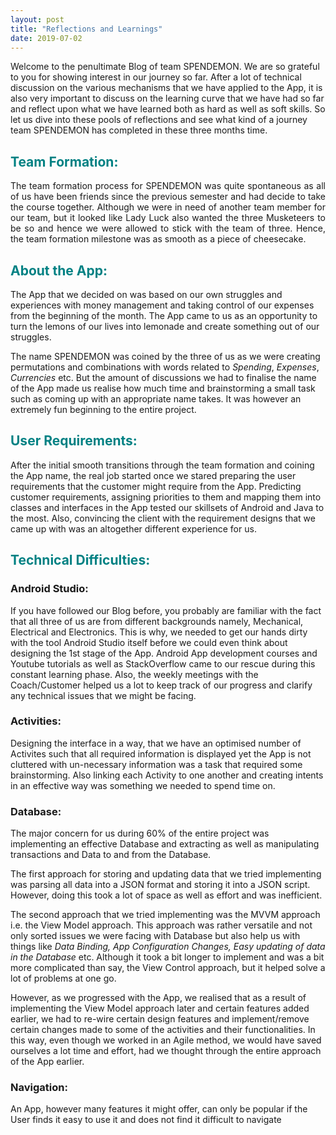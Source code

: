 ```yaml
---
layout: post
title: "Reflections and Learnings"
date: 2019-07-02
---
```

Welcome to the penultimate Blog of team SPENDEMON. We are so grateful to you for showing interest in our journey so far. After a lot of technical discussion on the various mechanisms that we have applied to the App, it is also very important to discuss on the learning curve that we have had so far and reflect upon what we have learned both as hard as well as soft skills.
So let us dive into these pools of reflections and see what kind of a journey team SPENDEMON has completed in these three months time.


## **<span style="color:#008183 ">Team Formation:</span>**
<div style = "text-align:justify">The team formation process for SPENDEMON was quite spontaneous as all of us have been friends since the previous semester and had decide to take the course together. Although we were in need of another team member for our team, but it looked like Lady Luck also wanted the three Musketeers to be so and hence we were allowed to stick with the team of three. Hence, the team formation milestone was as smooth as a piece of cheesecake.</div>

## **<span style="color:#008183 ">About the App:</span>**
The App that we decided on was based on our own struggles and experiences with money management and taking control of our expenses from the beginning of the month. The App came to us as an opportunity to turn the lemons of our lives into lemonade and create something out of our struggles.

The name SPENDEMON was coined by the three of us as we were creating permutations and combinations with words related to *Spending*, *Expenses*, *Currencies* etc. But the amount of discussions we had to finalise the name of the App made us realise how much time and brainstorming a small task such as coming up with an appropriate name takes. It was however an extremely fun beginning to the entire project.


## **<span style="color:#008183 ">User Requirements:</span>**
After the initial smooth transitions through the team formation and coining the App name, the real job started once we stared preparing the user requirements that the customer might require from the App. Predicting customer requirements, assigning priorities to them and mapping them into classes and interfaces in the App tested our skillsets of Android and Java to the most. Also, convincing the client with the requirement designs that we came up with was an altogether different experience for us.


## **<span style="color:#008183 ">Technical Difficulties:</span>**


<h3>Android Studio:</h3>
If you have followed our Blog before, you probably are familiar with the fact that all three of us are from different backgrounds namely, Mechanical, Electrical and Electronics. This is why, we needed to get our hands dirty with the tool Android Studio itself before we could even think about designing the 1st stage of the App. Android App development courses and Youtube tutorials as well as StackOverflow came to our rescue during this constant learning phase. Also, the weekly meetings with the Coach/Customer helped us a lot to keep track of our progress and clarify any technical issues that we might be facing.

<h3> Activities: </h3> Designing the interface in a way, that we have an optimised number of Activites such that all required information is displayed yet the App is not cluttered with un-necessary information was a task that required some brainstorming. Also linking each Activity to one another and creating intents in an effective way was something we needed to spend time on.

<h3> Database:</h3> The major concern for us during 60% of the entire project was implementing an effective Database and extracting as well as manipulating transactions and Data to and from the Database.

The first approach for storing and updating data that we tried implementing was parsing all data into a JSON format and storing it into a JSON script. However, doing this took a lot of space as well as effort and was inefficient.

The second approach that we tried implementing was the MVVM approach i.e. the View Model approach. This approach was rather versatile and not only sorted issues we were facing with Database but also help us with things like *Data Binding,* *App Configuration Changes,* *Easy updating of data in the Database* etc. Although it took a bit longer to implement and was a bit more complicated than say, the View Control approach, but it helped solve a lot of problems at one go.

However, as we progressed with the App, we realised that as a result of implementing the View Model approach later and certain features added earlier, we had to re-wire certain design features and implement/remove certain changes made to some of the activities and their functionalities. In this way, even though we worked in an Agile method, we would have saved ourselves a lot time and effort, had we thought through the entire approach of the App earlier.


<h3> Navigation:</h3> An App, however many features it might offer, can only be popular if the User finds it easy to use it and does not find it difficult to navigate 
